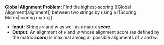 **Global Alignment Problem:** Find the highest-scoring [[Global Alignment|alignment]] between two strings by using a [[Scoring Matrix|scoring matrix]]
- **Input:** Strings $v$ and $w$ as well as a matrix ***score***.
- **Output:** An alignment of  $v$ and $w$ whose alignment score (as defined by the matrix ***score***) is maximal among all possible alignments of  $v$ and $w$.